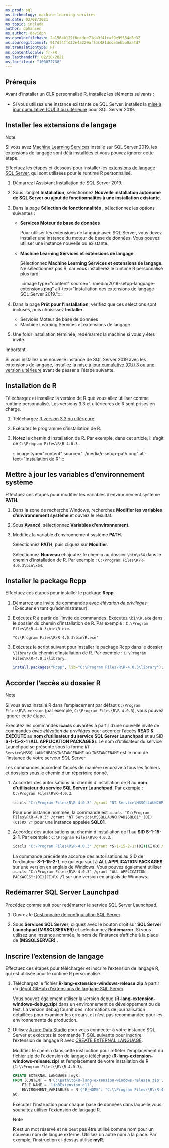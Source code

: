 ```yaml
---
ms.prod: sql
ms.technology: machine-learning-services
ms.date: 02/08/2021
ms.topic: include
author: dphansen
ms.author: davidph
ms.openlocfilehash: 2a156ab122f0eadce71da9f4fcaf9e99584c8e32
ms.sourcegitcommit: 917df4ffd22e4a229af7dc481dcce3ebba0aa4d7
ms.translationtype: HT
ms.contentlocale: fr-FR
ms.lasthandoff: 02/10/2021
ms.locfileid: "100072738"
---
```

## <a name="prerequisites"></a>Prérequis

Avant d’installer un CLR personnalisé R, installez les éléments suivants :

+ Si vous utilisez une instance existante de SQL Server, installez la [mise à jour cumulative (CU) 3 ou ultérieure](../../../database-engine/install-windows/latest-updates-for-microsoft-sql-server.md) pour SQL Server 2019.

## <a name="install-language-extensions"></a>Installer les extensions de langage

> [!NOTE]
> Si vous avez [Machine Learning Services](../../sql-server-machine-learning-services.md) installé sur SQL Server 2019, les extensions de langage sont déjà installées et vous pouvez ignorer cette étape.

Effectuez les étapes ci-dessous pour installer les [extensions de langage SQL Server](../../../language-extensions/language-extensions-overview.md), qui sont utilisées pour le runtime R personnalisé.

1. Démarrez l’Assistant Installation de SQL Server 2019.
  
1. Sous l’onglet **Installation**, sélectionnez **Nouvelle installation autonome de SQL Server ou ajout de fonctionnalités à une installation existante**.

1. Dans la page **Sélection de fonctionnalités** , sélectionnez les options suivantes :
  
    + **Services Moteur de base de données**
  
        Pour utiliser les extensions de langage avec SQL Server, vous devez installer une instance du moteur de base de données. Vous pouvez utiliser une instance nouvelle ou existante.
  
    + **Machine Learning Services et extensions de langage**

        Sélectionnez **Machine Learning Services et extensions de langage**. Ne sélectionnez pas R, car vous installerez le runtime R personnalisé plus tard.

        :::image type="content" source="../media/2019-setup-language-extensions.png" alt-text="Installation des extensions de langage SQL Server 2019.":::

1. Dans la page **Prêt pour l’installation**, vérifiez que ces sélections sont incluses, puis choisissez **Installer**.
  
    + Services Moteur de base de données
    + Machine Learning Services et extensions de langage

1. Une fois l’installation terminée, redémarrez la machine si vous y êtes invité.

> [!IMPORTANT]
> Si vous installez une nouvelle instance de SQL Server 2019 avec les extensions de langage, installez la [mise à jour cumulative (CU) 3 ou une version ultérieure](../../../database-engine/install-windows/latest-updates-for-microsoft-sql-server.md) avant de passer à l’étape suivante.

## <a name="install-r"></a>Installation de R

Téléchargez et installez la version de R que vous allez utiliser comme runtime personnalisé. Les versions 3.3 et ultérieures de R sont prises en charge.

1. Téléchargez [R version 3.3 ou ultérieure](https://cran.r-project.org/bin/windows/base/).

1. Exécutez le programme d’installation de R.

1. Notez le chemin d’installation de R. Par exemple, dans cet article, il s’agit de `C:\Program Files\R\R-4.0.3`.

    :::image type="content" source="../media/r-setup-path.png" alt-text="Installation de R":::

## <a name="update-system-environment-variable"></a>Mettre à jour les variables d’environnement système

Effectuez ces étapes pour modifier les variables d’environnement système **PATH**.

1. Dans la zone de recherche Windows, recherchez **Modifier les variables d’environnement système** et ouvrez le résultat.

1. Sous **Avancé**, sélectionnez **Variables d’environnement**.

1. Modifiez la variable d’environnement système **PATH**.

    Sélectionnez **PATH**, puis cliquez sur **Modifier**.

    Sélectionnez **Nouveau** et ajoutez le chemin au dossier `\bin\x64` dans le chemin d’installation de R. Par exemple : `C:\Program Files\R\R-4.0.3\bin\x64`.

## <a name="install-rcpp-package"></a>Installer le package Rcpp

Effectuez ces étapes pour installer le package **Rcpp**.

1. Démarrez une invite de commandes avec *élévation de privilèges* (Exécuter en tant qu’administrateur).

1. Exécutez R à partir de l’invite de commandes. Exécutez `\bin\R.exe` dans le dossier du chemin d’installation de R. Par exemple : `C:\Program Files\R\R-4.0.3\bin\R.exe`.

    ```CMD
    "C:\Program Files\R\R-4.0.3\bin\R.exe"
    ```

1. Exécutez le script suivant pour installer le package Rcpp dans le dossier `\library` du chemin d’installation de R. Par exemple : `C:\Program Files\R\R-4.0.3\library`.

    ```R
    install.packages("Rcpp", lib="C:\Program Files\R\R-4.0.3\library");
    ```

## <a name="grant-access-to-r-folder"></a>Accorder l’accès au dossier R

> [!NOTE]
> Si vous avez installé R dans l’emplacement par défaut `C:\Program Files\R\R-version` (par exemple, `C:\Program Files\R\R-4.0.3`), vous pouvez ignorer cette étape.

Exécutez les commandes **icacls** suivantes à partir d’une nouvelle invite de commandes *avec élévation de privilèges* pour accorder l’accès **READ & EXECUTE** au **nom d’utilisateur du service SQL Server Launchpad** et au SID **S-1-15-2-1** (**ALL APPLICATION PACKAGES**). Le nom d’utilisateur du service Launchpad se présente sous la forme `NT Service\MSSQLLAUNCHPAD$INSTANCENAME` où `INSTANCENAME` est le nom de l’instance de votre serveur SQL Server.

Les commandes accordent l’accès de manière récursive à tous les fichiers et dossiers sous le chemin d’un répertoire donné.

1. Accordez des autorisations au chemin d’installation de R au **nom d’utilisateur du service SQL Server Launchpad**. Par exemple : `C:\Program Files\R\R-4.0.3`.

    ```cmd
    icacls "C:\Program Files\R\R-4.0.3" /grant "NT Service\MSSQLLAUNCHPAD":(OI)(CI)RX /T
    ```

    Pour une instance nommée, la commande est `icacls "C:\Program Files\R\R-4.0.3" /grant "NT Service\MSSQLLAUNCHPAD$SQL01":(OI)(CI)RX /T` pour une instance appelée **SQL01**.

2. Accordez des autorisations au chemin d’installation de R au **SID S-1-15-2-1**. Par exemple : `C:\Program Files\R\R-4.0.3`.

    ```cmd
    icacls "C:\Program Files\R\R-4.0.3" /grant *S-1-15-2-1:(OI)(CI)RX /T
    ```

    La commande précédente accorde des autorisations au SID de l’ordinateur **S-1-15-2-1**, ce qui équivaut à **ALL APPLICATION PACKAGES** sur une version en anglais de Windows. Vous pouvez également utiliser `icacls "C:\Program Files\R\R-4.0.3" /grant "ALL APPLICATION PACKAGES":(OI)(CI)RX /T` sur une version en anglais de Windows.

## <a name="restart-sql-server-launchpad"></a>Redémarrer SQL Server Launchpad

Procédez comme suit pour redémarrer le service SQL Server Launchpad.

1. Ouvrez le [Gestionnaire de configuration SQL Server](../../../relational-databases/sql-server-configuration-manager.md).

1. Sous **Services SQL Server**, cliquez avec le bouton droit sur **SQL Server Launchpad (MSSQLSERVER)** et sélectionnez **Redémarrer**. Si vous utilisez une instance nommée, le nom de l’instance s’affiche à la place de **(MSSQLSERVER)** .

## <a name="register-language-extension"></a>Inscrire l’extension de langage

Effectuez ces étapes pour télécharger et inscrire l’extension de langage R, qui est utilisée pour le runtime R personnalisé.

1. Téléchargez le fichier **R-lang-extension-windows-release.zip** à partir du [dépôt GitHub d’extensions de langage SQL Server](https://github.com/microsoft/sql-server-language-extensions/releases).

    Vous pouvez également utiliser la version debug (**R-lang-extension-windows-debug.zip**) dans un environnement de développement ou de test. La version debug fournit des informations de journalisation détaillées pour examiner les erreurs, et n’est pas recommandée pour les environnements de production.

1. Utilisez [Azure Data Studio](../../../azure-data-studio/what-is-azure-data-studio.md) pour vous connecter à votre instance SQL Server et exécutez la commande T-SQL suivante pour inscrire l’extension de langage R avec [CREATE EXTERNAL LANGUAGE](../../../t-sql/statements/create-external-language-transact-sql.md).

    Modifiez le chemin dans cette instruction pour refléter l’emplacement du fichier zip de l’extension de langage téléchargé (**R-lang-extension-windows-release.zip**) et l’emplacement de votre installation de R (`C:\\Program Files\\R\\R-4.0.3`).

    ```sql
    CREATE EXTERNAL LANGUAGE [myR]
    FROM (CONTENT = N'C:\path\to\R-lang-extension-windows-release.zip', 
        FILE_NAME = 'libRExtension.dll',
        ENVIRONMENT_VARIABLES = N'{"R_HOME": "C:\\Program Files\\R\\R-4.0.3"}'););
    GO
    ```

    Exécutez l’instruction pour chaque base de données dans laquelle vous souhaitez utiliser l’extension de langage R.

    > [!NOTE]
    > **R** est un mot réservé et ne peut pas être utilisé comme nom pour un nouveau nom de langue externe. Utilisez un autre nom à la place. Par exemple, l’instruction ci-dessus utilise **myR**.
